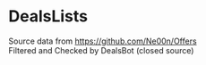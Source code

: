 # DealsLists

Source data from https://github.com/Ne00n/Offers<br />
Filtered and Checked by DealsBot (closed source)
